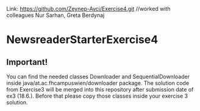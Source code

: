 Link: https://github.com/Zeynep-Avci/Exercise4.git
//worked with colleagues Nur Sarhan, Greta Berdynaj

# NewsreaderStarterExercise4

## Important!
You can find the needed classes Downloader and SequentialDownloader inside java/at.ac.fhcampuswien/downloader package. 
The solution code from Exercise3 will be merged into this repository after submission date of ex3 (18.6.). Before that please copy those classes inside your exercise 3 solution.
